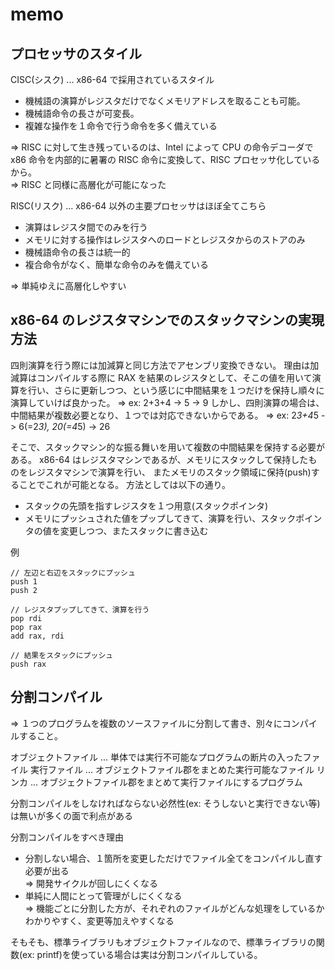 # memo

## プロセッサのスタイル

CISC(シスク) ... x86-64 で採用されているスタイル

- 機械語の演算がレジスタだけでなくメモリアドレスを取ることも可能。
- 機械語命令の長さが可変長。
- 複雑な操作を１命令で行う命令を多く備えている

=> RISC に対して生き残っているのは、Intel によって CPU の命令デコーダで x86 命令を内部的に暑署の RISC 命令に変換して、RISC プロセッサ化しているから。  
 => RISC と同様に高層化が可能になった

RISC(リスク) ... x86-64 以外の主要プロセッサはほぼ全てこちら

- 演算はレジスタ間でのみを行う
- メモリに対する操作はレジスタへのロードとレジスタからのストアのみ
- 機械語命令の長さは統一的
- 複合命令がなく、簡単な命令のみを備えている

=> 単純ゆえに高層化しやすい

## x86-64 のレジスタマシンでのスタックマシンの実現方法

四則演算を行う際には加減算と同じ方法でアセンブリ変換できない。
理由は加減算はコンパイルする際に RAX を結果のレジスタとして、そこの値を用いて演算を行い、さらに更新しつつ、という感じに中間結果を１つだけを保持し順々に演算していけば良かった。
=> ex: 2+3+4 -> 5 -> 9
しかし、四則演算の場合は、中間結果が複数必要となり、１つでは対応できないからである。
=> ex: 2*3+4*5 -> 6(=2*3), 20(=4*5) -> 26

そこで、スタックマシン的な振る舞いを用いて複数の中間結果を保持する必要がある。
x86-64 はレジスタマシンであるが、メモリにスタックして保持したものをレジスタマシンで演算を行い、
またメモリのスタック領域に保持(push)することでこれが可能となる。
方法としては以下の通り。

- スタックの先頭を指すレジスタを１つ用意(スタックポインタ)
- メモリにプッシュされた値をプップしてきて、演算を行い、スタックポインタの値を変更しつつ、またスタックに書き込む

例

```
// 左辺と右辺をスタックにプッシュ
push 1
push 2

// レジスタプップしてきて、演算を行う
pop rdi
pop rax
add rax, rdi

// 結果をスタックにプッシュ
push rax
```

## 分割コンパイル

=> １つのプログラムを複数のソースファイルに分割して書き、別々にコンパイルすること。

オブジェクトファイル ... 単体では実行不可能なプログラムの断片の入ったファイル
実行ファイル ... オブジェクトファイル郡をまとめた実行可能なファイル
リンカ ... オブジェクトファイル郡をまとめて実行ファイルにするプログラム

分割コンパイルをしなければならない必然性(ex: そうしないと実行できない等)は無いが多くの面で利点がある

分割コンパイルをすべき理由

- 分割しない場合、１箇所を変更しただけでファイル全てをコンパイルし直す必要が出る  
  => 開発サイクルが回しにくくなる
- 単純に人間にとって管理がしにくくなる  
  => 機能ごとに分割した方が、それぞれのファイルがどんな処理をしているかわかりやすく、変更等加えやすくなる

そもそも、標準ライブラリもオブジェクトファイルなので、標準ライブラリの関数(ex: printf)を使っている場合は実は分割コンパイルしている。
